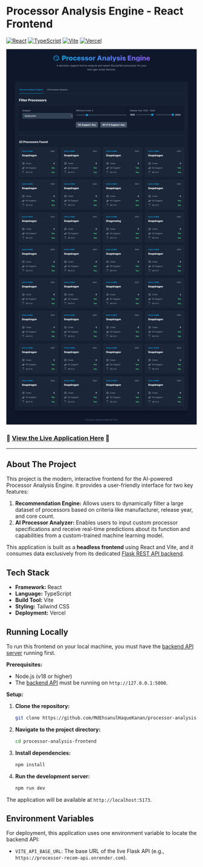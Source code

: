 
# Processor Analysis Engine - React Frontend

[![React][React-shield]][React-url]
[![TypeScript][TypeScript-shield]][TypeScript-url]
[![Vite][Vite-shield]][Vite-url]
[![Vercel][Vercel-shield]][Vercel-url]

<div align="center">
  <img alt="Project Screenshot" src="./processor_recom_engine.png" width="800">
</div>

### 🚀 [View the Live Application Here](https://processor-analysis-frontend.vercel.app/) 🚀

---

## About The Project

This project is the modern, interactive frontend for the AI-powered Processor Analysis Engine. It provides a user-friendly interface for two key features:

1.  **Recommendation Engine:** Allows users to dynamically filter a large dataset of processors based on criteria like manufacturer, release year, and core count.
2.  **AI Processor Analyzer:** Enables users to input custom processor specifications and receive real-time predictions about its function and capabilities from a custom-trained machine learning model.

This application is built as a **headless frontend** using React and Vite, and it consumes data exclusively from its dedicated [Flask REST API backend](https://github.com/MdEhsanulHaqueKanan/processor-recommendation-api).

## Tech Stack

*   **Framework:** React
*   **Language:** TypeScript
*   **Build Tool:** Vite
*   **Styling:** Tailwind CSS
*   **Deployment:** Vercel

## Running Locally

To run this frontend on your local machine, you must have the [backend API server](https://github.com/MdEhsanulHaqueKanan/processor-recommendation-api) running first.

**Prerequisites:**
*   Node.js (v18 or higher)
*   The [backend API](https://github.com/MdEhsanulHaqueKanan/processor-recommendation-api) must be running on `http://127.0.0.1:5000`.

**Setup:**

1.  **Clone the repository:**
    ```bash
    git clone https://github.com/MdEhsanulHaqueKanan/processor-analysis-frontend.git
    ```
2.  **Navigate to the project directory:**
    ```bash
    cd processor-analysis-frontend
    ```
3.  **Install dependencies:**
    ```bash
    npm install
    ```
4.  **Run the development server:**
    ```bash
    npm run dev
    ```

The application will be available at `http://localhost:5173`.

## Environment Variables

For deployment, this application uses one environment variable to locate the backend API:

*   `VITE_API_BASE_URL`: The base URL of the live Flask API (e.g., `https://processor-recom-api.onrender.com`).

[React-shield]: https://img.shields.io/badge/React-20232A?style=for-the-badge&logo=react&logoColor=61DAFB
[React-url]: https://reactjs.org/
[TypeScript-shield]: https://img.shields.io/badge/TypeScript-007ACC?style=for-the-badge&logo=typescript&logoColor=white
[TypeScript-url]: https://www.typescriptlang.org/
[Vite-shield]: https://img.shields.io/badge/Vite-646CFF?style=for-the-badge&logo=vite&logoColor=white
[Vite-url]: https://vitejs.dev/
[Vercel-shield]: https://img.shields.io/badge/Vercel-000000?style=for-the-badge&logo=vercel&logoColor=white
[Vercel-url]: https://vercel.com/